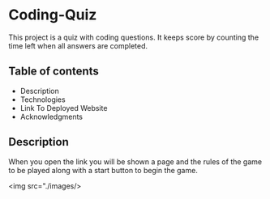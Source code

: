 # Coding-Quiz
This project is a quiz with coding questions. It keeps score by counting the time left when all answers are completed.

## Table of contents
* Description
* Technologies
* Link To Deployed Website
* Acknowledgments

## Description
When you open the link you will be shown a page and the rules of the game to be played along with a start button to begin the game.

<img src="./images/>